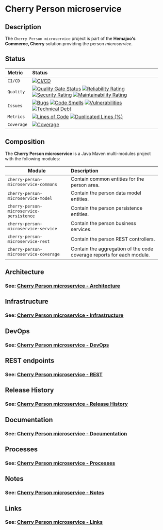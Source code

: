 # Cherry Person microservice

## Description

The `Cherry Person microservice` project is part of the **Hemajoo's Commerce, Cherry** solution providing the person *microservice*.

## Status

| Metric     | Status                                                                                                                                                                                                                                                                                                                                                                                                                                                                                                                                                                                                                                                                                                                                                                                                                                                                                                                                                                                                                         |
|:-----------|:-------------------------------------------------------------------------------------------------------------------------------------------------------------------------------------------------------------------------------------------------------------------------------------------------------------------------------------------------------------------------------------------------------------------------------------------------------------------------------------------------------------------------------------------------------------------------------------------------------------------------------------------------------------------------------------------------------------------------------------------------------------------------------------------------------------------------------------------------------------------------------------------------------------------------------------------------------------------------------------------------------------------------------|
| `CI/CD`    | [![CI/CD](https://github.com/hemajoo-commerce/cherry-microservice-person/actions/workflows/build.yml/badge.svg?branch=main)](https://github.com/hemajoo-commerce/cherry-microservice-person/actions/workflows/build.yml)                                                                                                                                                                                                                                                                                                                                                                                                                                                                                                                                                                                                                                                                                                                                                                                                       |
| `Quality`  | [![Quality Gate Status](https://sonarcloud.io/api/project_badges/measure?project=com.hemajoo.commerce%3Acherry-microservice-person&metric=alert_status)](https://sonarcloud.io/summary/new_code?id=com.hemajoo.commerce%3Acherry-microservice-person) [![Reliability Rating](https://sonarcloud.io/api/project_badges/measure?project=com.hemajoo.commerce%3Acherry-microservice-person&metric=reliability_rating)](https://sonarcloud.io/summary/new_code?id=com.hemajoo.commerce%3Acherry-microservice-person) [![Security Rating](https://sonarcloud.io/api/project_badges/measure?project=com.hemajoo.commerce%3Acherry-microservice-person&metric=security_rating)](https://sonarcloud.io/summary/new_code?id=com.hemajoo.commerce%3Acherry-microservice-person) [![Maintainability Rating](https://sonarcloud.io/api/project_badges/measure?project=com.hemajoo.commerce%3Acherry-microservice-person&metric=sqale_rating)](https://sonarcloud.io/summary/new_code?id=com.hemajoo.commerce%3Acherry-microservice-person) |
| `Issues`   | [![Bugs](https://sonarcloud.io/api/project_badges/measure?project=com.hemajoo.commerce%3Acherry-microservice-person&metric=bugs)](https://sonarcloud.io/summary/new_code?id=com.hemajoo.commerce%3Acherry-microservice-person) [![Code Smells](https://sonarcloud.io/api/project_badges/measure?project=com.hemajoo.commerce%3Acherry-microservice-person&metric=code_smells)](https://sonarcloud.io/summary/new_code?id=com.hemajoo.commerce%3Acherry-microservice-person) [![Vulnerabilities](https://sonarcloud.io/api/project_badges/measure?project=com.hemajoo.commerce%3Acherry-microservice-person&metric=vulnerabilities)](https://sonarcloud.io/summary/new_code?id=com.hemajoo.commerce%3Acherry-microservice-person) [![Technical Debt](https://sonarcloud.io/api/project_badges/measure?project=com.hemajoo.commerce%3Acherry-microservice-person&metric=sqale_index)](https://sonarcloud.io/summary/new_code?id=com.hemajoo.commerce%3Acherry-microservice-person)                               |
| `Metrics`  | [![Lines of Code](https://sonarcloud.io/api/project_badges/measure?project=com.hemajoo.commerce%3Acherry-microservice-person&metric=ncloc)](https://sonarcloud.io/summary/new_code?id=com.hemajoo.commerce%3Acherry-microservice-person) [![Duplicated Lines (%)](https://sonarcloud.io/api/project_badges/measure?project=com.hemajoo.commerce%3Acherry-microservice-person&metric=duplicated_lines_density)](https://sonarcloud.io/summary/new_code?id=com.hemajoo.commerce%3Acherry-microservice-person)                                                                                                                                                                                                                                                                                                                                                                                                                                                                                                            |
| `Coverage` | [![Coverage](https://sonarcloud.io/api/project_badges/measure?project=com.hemajoo.commerce%3Acherry-microservice-person&metric=coverage)](https://sonarcloud.io/summary/new_code?id=com.hemajoo.commerce%3Acherry-microservice-person)                                                                                                                                                                                                                                                                                                                                                                                                                                                                                                                                                                                                                                                                                                                                                                                     |


## Composition

The **Cherry Person microservice** is a Java Maven multi-modules project with the following modules:

| Module                                   | Description                                                           |
|------------------------------------------|:----------------------------------------------------------------------|
| `cherry-person-microservice-commons`     | Contain common entities for the person area.                          |
| `cherry-person-microservice-model`       | Contain the person data model entities.                               |
| `cherry-person-microservice-persistence` | Contain the person persistence entities.                              |
| `cherry-person-microservice-service`     | Contain the person business services.                                 |
| `cherry-person-microservice-rest`        | Contain the person REST controllers.                                  |
| `cherry-person-microservice-coverage`    | Contain the aggregation of the code coverage reports for each module. |


## Architecture

### See: [Cherry Person microservice - Architecture](./doc/architecture.md)


## Infrastructure

### See: [Cherry Person microservice - Infrastructure](./doc/infrastructure.md)


## DevOps

### See: [Cherry Person microservice - DevOps](./doc/devops.md)


## REST endpoints

### See: [Cherry Person microservice - REST](./doc/rest.md)


## Release History

### See: [Cherry Person microservice - Release History](./doc/release_history.md)


## Documentation

### See: [Cherry Person microservice - Documentation](./doc/documentation.md)


## Processes

### See: [Cherry Person microservice - Processes](./doc/processes.md)


## Notes

### See: [Cherry Person microservice - Notes](./doc/notes.md)


## Links

### See: [Cherry Person microservice - Links](./doc/links.md)

